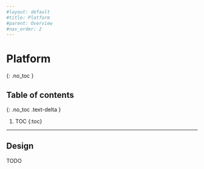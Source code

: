 ```yaml
---
#layout: default
#title: Platform
#parent: Overview
#nav_order: 2
---
```


# Platform
{: .no_toc }


## Table of contents
{: .no_toc .text-delta }

1. TOC
{:toc}

---

## Design

TODO